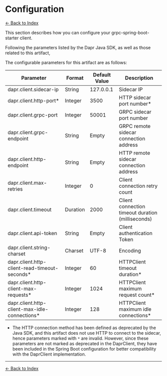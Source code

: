 # Configuration

[<- Back to Index](../index.md)

This section describes how you can configure your grpc-spring-boot-starter client.

Following the parameters listed by the Dapr Java SDK, as well as those related to this artifact,

The configurable parameters for this artifact are as follows:

| Parameter | Format | Default Value | Description |
| --- | --- | --- | --- |
| dapr.client.sidecar-ip | String | 127.0.0.1 | Sidecar IP |
| dapr.client.http-port* | Integer | 3500 | HTTP sidecar port number* |
| dapr.client.grpc-port | Integer | 50001 | GRPC sidecar port number |
| dapr.client.grpc-endpoint | String | Empty | GRPC remote sidecar connection address |
| dapr.client.http-endpoint | String | Empty | HTTP remote sidecar connection address |
| dapr.client.max-retries | Integer | 0 | Client connection retry count |
| dapr.client.timeout | Duration | 2000 | Client connection timeout duration (milliseconds) |
| dapr.client.api-token | String | Empty | Client authentication Token |
| dapr.client.string-charset | Charset | UTF-8 | Encoding |
| dapr.client.http-client-read-timeout-seconds* | Integer | 60 | HTTPClient timeout duration* |
| dapr.client.http-client-max-requests* | Integer | 1024 | HTTPClient maximum request count* |
| dapr.client.http-client-max-idle-connections* | Integer | 128 | HTTPClient maximum idle connections* |

- The HTTP connection method has been defined as deprecated by the Java SDK, and this artifact does not use HTTP to connect to the sidecar, hence parameters marked with `*` are invalid. However, since these parameters are not marked as deprecated in the DaprClient, they have been included in the Spring Boot configuration for better compatibility with the DaprClient implementation.

---

[<- Back to Index](../index.md)